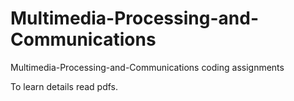 # Multimedia-Processing-and-Communications

Multimedia-Processing-and-Communications coding assignments

To learn details read pdfs.
